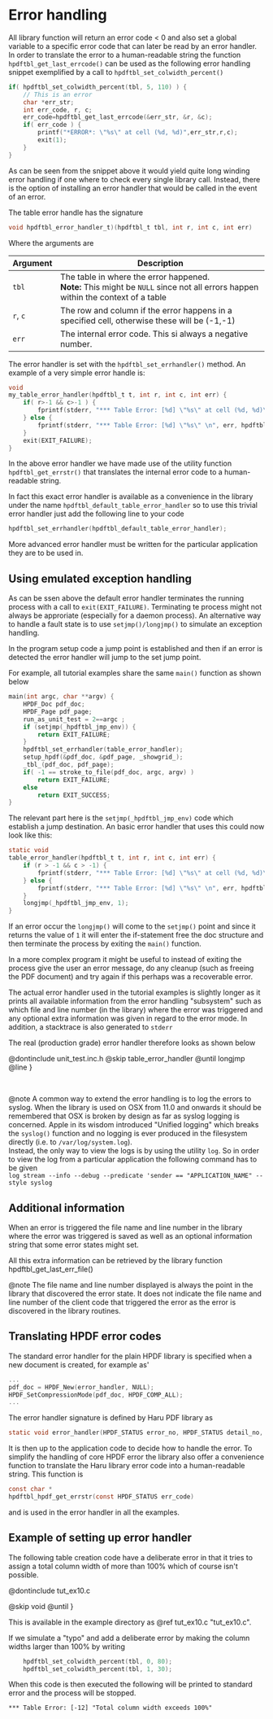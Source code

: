 # Error handling

All library function will return an error code < 0 and also set a global variable to a specific error code that can later be read by an error handler. In order to translate the error to a human-readable string the function `hpdftbl_get_last_errcode()` can be used as the following error handling snippet exemplified by a call to `hpdftbl_set_colwidth_percent()`

```c
if( hpdftbl_set_colwidth_percent(tbl, 5, 110) ) {
    // This is an error
    char *err_str;
    int err_code, r, c;
    err_code=hpdftbl_get_last_errcode(&err_str, &r, &c);
    if( err_code ) {
        printf("*ERROR*: \"%s\" at cell (%d, %d)",err_str,r,c);
        exit(1);
    }
}
```

As can be seen from the snippet above it would yield quite long winding error handling if one where to check every single library call. 
Instead, there is the option of installing an error handler that would be called in the event of an error.

The table error handle has the signature

```c
void hpdftbl_error_handler_t)(hpdftbl_t tbl, int r, int c, int err)
```

Where the arguments are

| Argument | Description                                                                                                                           |
|----------|---------------------------------------------------------------------------------------------------------------------------------------|
| `tbl`    | The table in where the error happened. <br/> **Note:** This might be `NULL` since not all errors happen within the context of a table |
| `r`, `c` | The row and column if the error happens in a specified cell, otherwise these will be (-1,-1)                                          |
| `err`    | The internal error code. This si always a negative number.                                                                            |


The error handler is set with the `hpdftbl_set_errhandler()` method. An example of a very simple error handle is:

```c
void
my_table_error_handler(hpdftbl_t t, int r, int c, int err) {
    if( r>-1 && c>-1 ) {
        fprintf(stderr, "*** Table Error: [%d] \"%s\" at cell (%d, %d)\n", err, hpdftbl_get_errstr(err), r, c);
    } else {
        fprintf(stderr, "*** Table Error: [%d] \"%s\" \n", err, hpdftbl_get_errstr(err));
    }
    exit(EXIT_FAILURE);
}
```

In the above error handler we have made use of the utility function `hpdftbl_get_errstr()` that translates the
internal error code to a human-readable string. 

In fact this exact error handler is available as a convenience in the library under the name `hpdftbl_default_table_error_handler` so to use this trivial error handler just add the following line to your code

```c
hpdftbl_set_errhandler(hpdftbl_default_table_error_handler);
```

More advanced error handler must be written for the particular application they are to be used in. 

## Using emulated exception handling

As can be ssen above the default error handler terminates the running process with a call to `exit(EXIT_FAILURE)`. 
Terminating te process might not always be approriate (especially for a daemon process). An alternative way to
handle a fault state is to use `setjmp()/longjmp()` to simulate an exception handling.

In the program setup code a jump point is established and then if an error is detected the error handler 
will jump to the set jump point.

For example, all tutorial examples share the same `main()` function as shown below

```c
main(int argc, char **argv) { 
    HPDF_Doc pdf_doc; 
    HPDF_Page pdf_page;  
    run_as_unit_test = 2==argc ; 
    if (setjmp(_hpdftbl_jmp_env)) {
        return EXIT_FAILURE; 
    }  
    hpdftbl_set_errhandler(table_error_handler); 
    setup_hpdf(&pdf_doc, &pdf_page, _showgrid_); 
    _tbl_(pdf_doc, pdf_page); 
    if( -1 == stroke_to_file(pdf_doc, argc, argv) ) 
        return EXIT_FAILURE; 
    else 
        return EXIT_SUCCESS; 
}
```

The relevant part here is the `setjmp(_hpdftbl_jmp_env)` code which establish a jump destination. An basic error handler that uses
this could now look like this:

```c
static void
table_error_handler(hpdftbl_t t, int r, int c, int err) {
    if (r > -1 && c > -1) {
        fprintf(stderr, "*** Table Error: [%d] \"%s\" at cell (%d, %d)\n", err, hpdftbl_get_errstr(err), r, c);
    } else {
        fprintf(stderr, "*** Table Error: [%d] \"%s\" \n", err, hpdftbl_get_errstr(err));
    }
    longjmp(_hpdftbl_jmp_env, 1);
}
```

If an error occur the `longjmp()` will come to the `setjmp()` point and since it returns the value of `1` it will enter the if-statement
free the doc structure and then terminate the process by exiting the `main()` function.

In a more complex program it might be useful to instead of exiting the process give the user an error message, do
any cleanup (such as freeing the PDF document) and try again if this perhaps was a recoverable error.

The actual error handler used in the tutorial examples is slightly longer as it prints all available information
from the error handling "subsystem" such as which file and line number (in the library) where the error was 
triggered and any optional extra information was given in regard to the error mode. 
In addition, a stacktrace is also generated to `stderr`

The real (production grade) error handler therefore looks as shown below

@dontinclude unit_test.inc.h
@skip table_error_handler
@until longjmp
@line }

&nbsp;

@note A common way to extend the error handling is to log the errors to syslog. When the library is used on OSX from 11.0 and onwards it should be remembered that OSX is broken by design as far as syslog logging is concerned. Apple in its wisdom introduced "Unified logging" which breaks the `syslog()` function and no logging is ever produced in the filesystem directly (i.e. to `/var/log/system.log`).   
Instead, the only way to view the logs is by using the utility `log`. So in order to view the log from a particular application the following command has to be given  
`log stream --info --debug --predicate 'sender == "APPLICATION_NAME" --style syslog`

## Additional information

When an error is triggered the file name and line number in the library where the error was triggered is saved as well 
as an optional information string that some error states might set. 

All this extra information can be retrieved  by the library function hpdftbl_get_last_err_file()

@note The file name and line number displayed is always the point in the library that discovered the error
state. It does not indicate the file name and line number of the client code that triggered the error as the
error is discovered in the library routines.

## Translating HPDF error codes

The standard error handler for the plain HPDF library is specified when a new document is created, for example as'

```c
...
pdf_doc = HPDF_New(error_handler, NULL);
HPDF_SetCompressionMode(pdf_doc, HPDF_COMP_ALL);
...
```

The error handler signature is defined by Haru PDF library as

```c
static void error_handler(HPDF_STATUS error_no, HPDF_STATUS detail_no, void *user_data);
```

It is then up to the application code to decide how to handle the error. To simplify the handling of core HPDF error the
library also offer a convenience function to translate the Haru library error code into a human-readable string. This function 
is

```c
const char *
hpdftbl_hpdf_get_errstr(const HPDF_STATUS err_code) 
```

and is used in the error handler in all the examples.

## Example of setting up error handler

The following table creation code have a deliberate error in that it tries to assign a total column width of more than
100% which of course isn't possible.

@dontinclude tut_ex10.c

@skip void
@until }


This is available in the example directory as @ref tut_ex10.c "tut_ex10.c". 

If we simulate a "typo" and add a deliberate error by making the column widths larger than 100% by writing

```c
    hpdftbl_set_colwidth_percent(tbl, 0, 80);
    hpdftbl_set_colwidth_percent(tbl, 1, 30);
```

When this code is then executed the following will be printed to standard error and the process will be stopped.

```
*** Table Error: [-12] "Total column width exceeds 100%"
```


